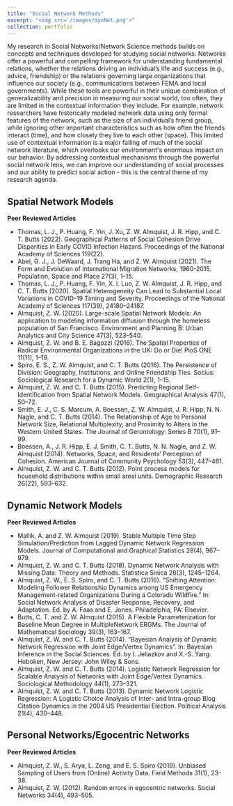 ```yaml
---
title: "Social Network Methods"
excerpt: "<img src='/images/dynNet.png'>"
collection: portfolio
---
```



My research in Social Networks/Network Science methods builds on concepts and techniques developed for studying social networks. Networks offer a powerful and compelling framework for understanding fundamental relations, whether the relations driving an individual’s life and success (e.g., advice, friendship) or the relations governing large organizations that influence our society (e.g., communications between FEMA and local governments). While these tools are powerful in their unique combination of generalizability and precision in measuring our social world, too often, they are limited in the contextual information they include. For example, network researchers have historically modeled network data using only formal features of the network, such as the size of an individual’s friend group, while ignoring other important characteristics such as how often the friends interact (time), and how closely they live to each other (space). This limited use of contextual information is a major failing of much of the social network literature, which overlooks our environment's enormous impact on our behavior. By addressing contextual mechanisms through the powerful social network lens, we can improve our understanding of social processes and our ability to predict social action - this is the central theme of my research agenda. 

## Spatial Network Models

**Peer Reviewed Articles**

* Thomas, L. J., P. Huang, F. Yin, J. Xu, Z. W. Almquist, J. R. Hipp, and C. T. Butts (2022). Geographical Patterns of
Social Cohesion Drive Disparities in Early COVID Infection Hazard. Proceedings of the National Academy of
Sciences 119(22).
* Abel, G. J., J. DeWaard, J. Trang Ha, and Z. W. Almquist (2021). The Form and Evolution of International Migration Networks, 1960-2015. Population, Space and Place 27(3), 1–15.
* Thomas, L. J., P. Huang, F. Yin, X. I. Luo, Z. W. Almquist, J. R. Hipp, and C. T. Butts (2020). Spatial Heterogeneity Can Lead to Substantial Local Variations in COVID-19 Timing and Severity. Proceedings of the National
Academy of Sciences 117(39), 24180–24187.
* Almquist, Z. W. (2020). Large-scale Spatial Network Models: An application to modeling information diffusion
through the homeless population of San Francisco. Environment and Planning B: Urban Analytics and City
Science 47(3), 523–540.
* Almquist, Z. W. and B. E. Bagozzi (2016). The Spatial Properties of Radical Environmental Organizations in the
UK: Do or Die! PloS ONE 11(11), 1–19.
* Spiro, E. S., Z. W. Almquist, and C. T. Butts (2016). The Persistence of Division: Geography, Institutions, and
Online Friendship Ties. Socius: Sociological Research for a Dynamic World 2(1), 1–15.
* Almquist, Z. W. and C. T. Butts (2015). Predicting Regional Self-Identification from Spatial Network Models.
Geographical Analysis 47(1), 50–72.
* Smith, E. J., C. S. Marcum, A. Boessen, Z. W. Almquist, J. R. Hipp, N. N. Nagle, and C. T. Butts (2014). The Relationship of Age to Personal Network Size, Relational Multiplexity, and Proximity to Alters in the Western
United States. The Journal of Gerontology: Series B 70(1), 91–99.
* Boessen, A., J. R. Hipp, E. J. Smith, C. T. Butts, N. N. Nagle, and Z. W. Almquist (2014). Networks, Space, and
Residents’ Perception of Cohesion. American Journal of Community Psychology 53(3), 447–461.
* Almquist, Z. W. and C. T. Butts (2012). Point process models for household distributions within small areal
units. Demographic Research 26(22), 593–632.

## Dynamic Network Models

**Peer Reviewed Articles**

* Mallik, A. and Z. W. Almquist (2019). Stable Multiple Time Step Simulation/Prediction from Lagged Dynamic Network Regression Models. Journal of Computational and Graphical Statistics 28(4), 967–979.
* Almquist, Z. W. and C. T. Butts (2018). Dynamic Network Analysis with Missing Data: Theory and Methods.
Statistica Sinica 28(3), 1245–1264.
* Almquist, Z. W., E. S. Spiro, and C. T. Butts (2016). “Shifting Attention: Modeling Follower Relationship Dynamics among US Emergency Management-related Organizations During a Colorado Wildfire.” In: Social Network Analysis of Disaster Response, Recovery, and Adaptation. Ed. by A. Faas and E. Jones. Philadelphia,
PA: Elsevier.
* Butts, C. T. and Z. W. Almquist (2015). A Flexible Parameterization for Baseline Mean Degree in MultipleNetwork ERGMs. The Journal of Mathematical Sociology 39(3), 163–167.
* Almquist, Z. W. and C. T. Butts (2014). “Bayesian Analysis of Dynamic Network Regression with Joint Edge/Vertex Dynamics”. In: Bayesian Inference in the Social Sciences. Ed. by I. Jeliazkov and X.-S. Yang. Hoboken, New Jersey: John Wiley & Sons.
* Almquist, Z. W. and C. T. Butts (2014). Logistic Network Regression for Scalable Analysis of Networks with Joint Edge/Vertex Dynamics. Sociological Methodology 44(1), 273–321.
* Almquist, Z. W. and C. T. Butts (2013). Dynamic Network Logistic Regression: A Logistic Choice Analysis of Inter- and Intra-group Blog Citation Dynamics in the 2004 US Presidential Election. Political Analysis 21(4), 430–448.

## Personal Networks/Egocentric Networks

**Peer Reviewed Articles**
* Almquist, Z. W., S. Arya, L. Zeng, and E. S. Spiro (2019). Unbiased Sampling of Users from (Online) Activity
Data. Field Methods 31(1), 23–38.
* Almquist, Z. W. (2012). Random errors in egocentric networks. Social Networks 34(4), 493–505.
